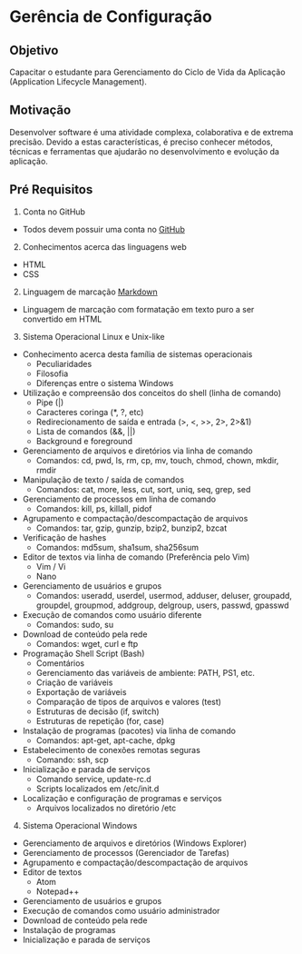 # Gerência de Configuração

## Objetivo
Capacitar o estudante para Gerenciamento do Ciclo de Vida da Aplicação
(Application Lifecycle Management).

## Motivação
Desenvolver software é uma atividade complexa, colaborativa e de extrema
precisão. Devido a estas características, é preciso conhecer métodos, técnicas e
ferramentas que ajudarão no desenvolvimento e evolução da aplicação.

## Pré Requisitos
1. Conta no GitHub
  - Todos devem possuir uma conta no [GitHub](http://github.com)
2. Conhecimentos acerca das linguagens web
  - HTML
  - CSS
2. Linguagem de marcação [Markdown](https://en.wikipedia.org/wiki/Markdown)
  - Linguagem de marcação com formatação em texto puro a ser convertido em HTML
3. Sistema Operacional Linux e Unix-like
  - Conhecimento acerca desta família de sistemas operacionais
    - Peculiaridades
    - Filosofia
    - Diferenças entre o sistema Windows
  - Utilização e compreensão dos conceitos do shell (linha de comando)
    - Pipe (|)
    - Caracteres coringa (\*, ?, etc)
    - Redirecionamento de saída e entrada (>, <, >>, 2>, 2>&1)
    - Lista de comandos (&&, ||)
    - Background e foreground
  - Gerenciamento de arquivos e diretórios via linha de comando
    - Comandos: cd, pwd, ls, rm, cp, mv, touch, chmod, chown, mkdir, rmdir
  - Manipulação de texto / saída de comandos
    - Comandos: cat, more, less, cut, sort, uniq, seq, grep, sed
  - Gerenciamento de processos em linha de comando
    - Comandos: kill, ps, killall, pidof
  - Agrupamento e compactação/descompactação de arquivos
    - Comandos: tar, gzip, gunzip, bzip2, bunzip2, bzcat
  - Verificação de hashes
    - Comandos: md5sum, sha1sum, sha256sum
  - Editor de textos via linha de comando (Preferência pelo Vim)
    - Vim / Vi
    - Nano
  - Gerenciamento de usuários e grupos
    - Comandos: useradd, userdel, usermod, adduser, deluser, groupadd, groupdel,
     groupmod, addgroup, delgroup, users, passwd, gpasswd
  - Execução de comandos como usuário diferente
    - Comandos: sudo, su
  - Download de conteúdo pela rede
    - Comandos: wget, curl e ftp
  - Programação Shell Script (Bash)
    - Comentários
    - Gerenciamento das variáveis de ambiente: PATH, PS1, etc.
    - Criação de variáveis
    - Exportação de variáveis
    - Comparação de tipos de arquivos e valores (test)
    - Estruturas de decisão (if, switch)
    - Estruturas de repetição (for, case)
  - Instalação de programas (pacotes) via linha de comando
    - Comandos: apt-get, apt-cache, dpkg
  - Estabelecimento de conexões remotas seguras
    - Comando: ssh, scp
  - Inicialização e parada de serviços
    - Comando service, update-rc.d
    - Scripts localizados em /etc/init.d
  - Localização e configuração de programas e serviços
    - Arquivos localizados no diretório /etc
4. Sistema Operacional Windows
  - Gerenciamento de arquivos e diretórios (Windows Explorer)
  - Gerenciamento de processos (Gerenciador de Tarefas)
  - Agrupamento e compactação/descompactação de arquivos
  - Editor de textos
    - Atom
    - Notepad++
  - Gerenciamento de usuários e grupos
  - Execução de comandos como usuário administrador
  - Download de conteúdo pela rede
  - Instalação de programas
  - Inicialização e parada de serviços
